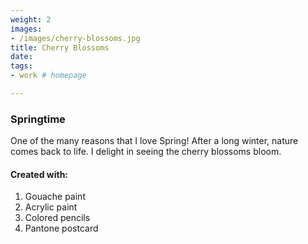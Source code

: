 ```yaml
---
weight: 2
images:
- /images/cherry-blossoms.jpg
title: Cherry Blossoms
date:
tags:
- work # homepage

---
```


### Springtime
One of the many reasons that I love Spring! After a long winter, nature comes back to life. I delight in seeing the cherry blossoms bloom.

#### Created with:

1. Gouache paint
2. Acrylic paint
3. Colored pencils
4. Pantone postcard

